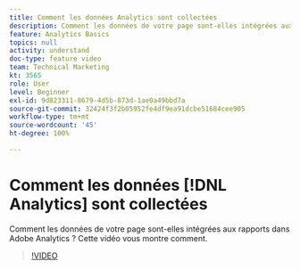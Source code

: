 ```yaml
---
title: Comment les données Analytics sont collectées
description: Comment les données de votre page sont-elles intégrées aux rapports dans Adobe Analytics ? Cette vidéo vous montre comment.
feature: Analytics Basics
topics: null
activity: understand
doc-type: feature video
team: Technical Marketing
kt: 3565
role: User
level: Beginner
exl-id: 9d823311-8679-4d5b-873d-1ae0a49bbd7a
source-git-commit: 32424f3f2b05952fe4df9ea91dcbe51684cee905
workflow-type: tm+mt
source-wordcount: '45'
ht-degree: 100%

---
```


# Comment les données [!DNL Analytics] sont collectées

Comment les données de votre page sont-elles intégrées aux rapports dans Adobe Analytics ? Cette vidéo vous montre comment.

>[!VIDEO](https://video.tv.adobe.com/v/28768/?quality=12)
